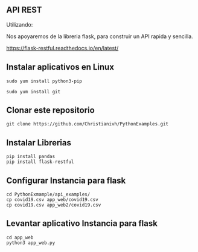 
## API REST 

Utilizando:

Nos apoyaremos de la libreria flask, para construir un API rapida y sencilla.

https://flask-restful.readthedocs.io/en/latest/


## Instalar aplicativos en Linux
```
sudo yum install python3-pip

sudo yum install git
```

## Clonar este repositorio
```
git clone https://github.com/Christianivh/PythonExamples.git
```

## Instalar Librerias
```
pip install pandas
pip install flask-restful
```

## Configurar Instancia para flask
```
cd PythonExmample/api_examples/
cp covid19.csv app_web/covid19.csv
cp covid19.csv app_web2/covid19.csv 
```

## Levantar aplicativo Instancia para flask
```
cd app_web
python3 app_web.py
```
